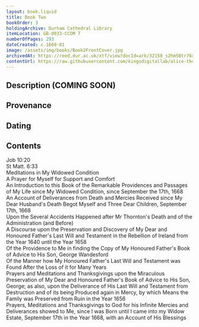 ```yaml
---
layout: book.liquid
title: Book Two
bookOrder: 3
holdingArchive: Durham Cathedral Library
itemLocation: GB-0033-CCOM 7
numberOfPages: 293
dateCreated: c.1669-81
image: /assets/img/books/Book2FrontCover.jpg
archivedAt: https://reed.dur.ac.uk/xtf/view?docId=ark/32150_s2hm50tr76x.xml;query=2022#comber-3
contentUrl: https://raw.githubusercontent.com/kingsdigitallab/alice-thornton/edition/texts/02_book_two/book_two.xml
---
```

## Description (COMING SOON)



## Provenance



## Dating



## Contents 

Job 10:20 <br/>
St Matt. 6:33 <br/>
Meditations in My Widowed Condition <br/>
A Prayer for Myself for Support and Comfort <br/>
An Introduction to this Book of the Remarkable Providences and Passages of My Life since My Widowed Condition, since September the 17th, 1668 <br/>
An Account of Deliverances from Death and Mercies Received since My Dear Husband's Death Begot Myself and Three Dear Children, September 17th, 1668 <br/>
Upon the Several Accidents Happened after Mr Thornton's Death and of the Administration (and Before) <br/>
A Discourse upon the Preservation and Discovery of My Dear and Honoured Father's Last Will and Testament in the Rebellion of Ireland from the Year 1640 until the Year 1658 <br/>
Of the Providence to Me in finding the Copy of My Honoured Father's Book of Advice to His Son, George Wandesford <br/>
Of the Manner how My Honoured Father's Last Will and Testament was Found After the Loss of it for Many Years <br/>
Prayers and Meditations and Thanksgivings upon the Miraculous Preservation of My Dear and Honoured Father's Book of Advice to His Son, George; as also, upon the Deliverance of His Last Will and Testament from Destruction and of its being Produced again in Mercy, by which Means the Family was Preserved from Ruin in the Year 1656 <br/>
Prayers, Meditations and Thanksgivings to God for his Infinite Mercies and Deliverances showed to Me, since I was Born until I came into my Widow Estate, September 17th in the Year 1668, with an Account of His Blessings <br/>



